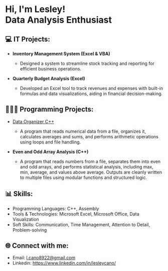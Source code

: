 <h1>Hi, I'm Lesley! <br/>Data Analysis Enthusiast </h1>

<h2>💻 IT Projects:</h2>

- <b>Inventory Management System (Excel & VBA)</b>
  - Designed a system to streamline stock tracking and reporting for efficient business operations.

- <b>Quarterly Budget Analysis (Excel)</b>
  - Developed an Excel tool to track revenues and expenses with built-in formulas and data visualizations, aiding in financial decision-making.


<h2>👩🏻‍💻 Programming Projects:</h2>

- [Data Organizer C++](https://github.com/LesleyCanoM/Data-Organizer) 
  - A program that reads numerical data from a file, organizes it, calculates averages and sums, and performs arithmetic operations using loops and file handling.

- <b>Even and Odd Array Analysis (C++)</b>
  - A program that reads numbers from a file, separates them into even and odd arrays, and performs statistical analysis, including max, min, average, and values above average. Outputs are cleanly written to multiple files using modular functions and structured logic.


<h2>📊 Skills:</h2>

- Programming Languages: C++, Assembly 
- Tools & Technologies: Microsoft Excel, Microsoft Office, Data Visualization
- Soft Skills: Communication, Time Management, Attention to Detail, Problem-solving

<h2>🌐 Connect with me:</h2>

- Email: l.cano8922@gmail.com
- Linkedin: https://www.linkedin.com/in/lesleycano/

